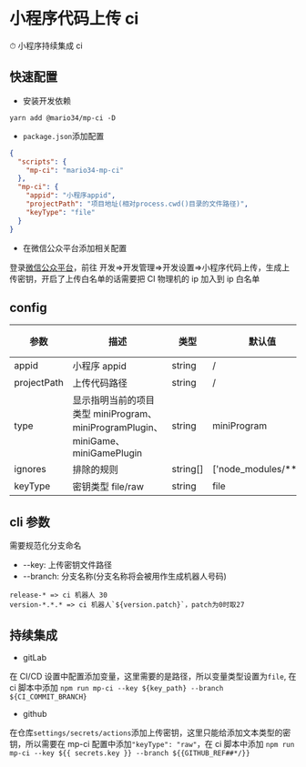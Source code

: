 # 小程序代码上传 ci

⏱ 小程序持续集成 ci

## 快速配置

- 安装开发依赖

```shell
yarn add @mario34/mp-ci -D
```

- `package.json`添加配置

```json
{
  "scripts": {
    "mp-ci": "mario34-mp-ci"
  },
  "mp-ci": {
    "appid": "小程序appid",
    "projectPath": "项目地址(相对process.cwd()目录的文件路径)",
    "keyType": "file"
  }
}
```

- 在微信公众平台添加相关配置

登录[微信公众平台](https://mp.weixin.qq.com)，前往 开发=>开发管理=>开发设置=>小程序代码上传，生成上传密钥，开启了上传白名单的话需要把 CI 物理机的 ip 加入到 ip 白名单

## config

| 参数        | 描述                                                                            | 类型     | 默认值                | 必填 |
| ----------- | ------------------------------------------------------------------------------- | -------- | --------------------- | ---- |
| appid       | 小程序 appid                                                                    | string   | /                     | 是   |
| projectPath | 上传代码路径                                                                    | string   | /                     | 是   |
| type        | 显示指明当前的项目类型 miniProgram、miniProgramPlugin、miniGame、miniGamePlugin | string   | miniProgram           | 否   |
| ignores     | 排除的规则                                                                      | string[] | ['node_modules/**/*'] | 否   |
| keyType     | 密钥类型 file/raw                                                               | string   | file                  | 否   |

## cli 参数

需要规范化分支命名

- --key: 上传密钥文件路径
- --branch: 分支名称(分支名称将会被用作生成机器人号码)

```
release-* => ci 机器人 30
version-*.*.* => ci 机器人`${version.patch}`，patch为0时取27
```

## 持续集成

- gitLab

在 CI/CD 设置中配置添加变量，这里需要的是路径，所以变量类型设置为`file`, 在 ci 脚本中添加 `npm run mp-ci --key ${key_path} --branch ${CI_COMMIT_BRANCH}`

- github

在仓库`settings/secrets/actions`添加上传密钥，这里只能给添加文本类型的密钥，所以需要在 mp-ci 配置中添加`"keyType": "raw"`，在 ci 脚本中添加 `npm run mp-ci --key ${{ secrets.key }} --branch ${{GITHUB_REF##*/}}`
